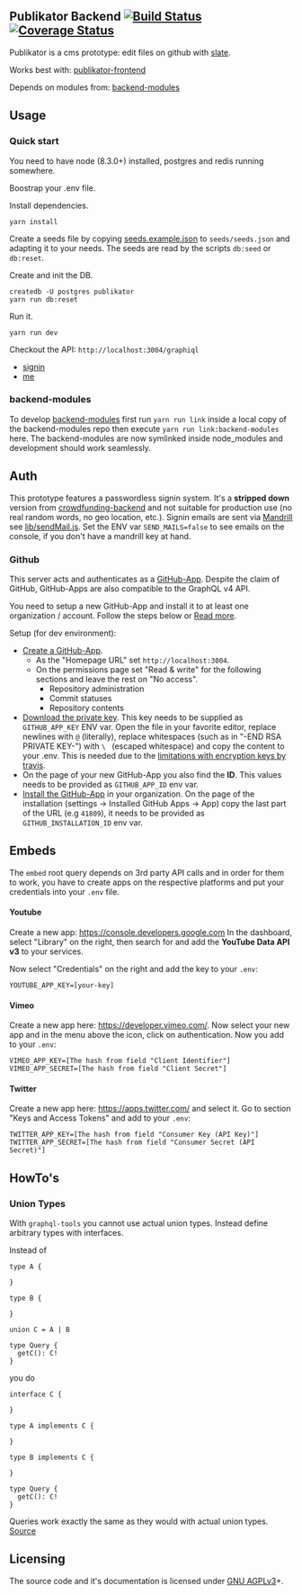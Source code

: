 Publikator Backend [![Build Status](https://travis-ci.org/orbiting/publikator-backend.svg?branch=master)](https://travis-ci.org/orbiting/publikator-backend) [![Coverage Status](https://coveralls.io/repos/github/orbiting/publikator-backend/badge.svg?branch=master)](https://coveralls.io/github/orbiting/publikator-backend?branch=master)
------------------

Publikator is a cms prototype: edit files on github with [slate](https://github.com/ianstormtaylor/slate).

Works best with: [publikator-frontend](https://github.com/orbiting/publikator-frontend)

Depends on modules from: [backend-modules](https://github.com/orbiting/backend-modules)

## Usage

### Quick start
You need to have node (8.3.0+) installed, postgres and redis running somewhere.

Boostrap your .env file.

Install dependencies.
```
yarn install
```

Create a seeds file by copying [seeds.example.json](https://github.com/orbiting/backend-modules/blob/master/packages/auth/seeds/seeds.example.json)
to `seeds/seeds.json` and adapting it to your needs. The seeds are read by the scripts `db:seed` or `db:reset`.

Create and init the DB.
```
createdb -U postgres publikator
yarn run db:reset
```

Run it.
```
yarn run dev
```

Checkout the API: `http://localhost:3004/graphiql`
- [signin](http://localhost:3004/graphiql?query=mutation%20%7BsignIn(email%3A%20%22patrick.recher%40project-r.construction%22)%20%7B%0A%20%20phrase%0A%7D%7D)
- [me](http://localhost:3004/graphiql?query=query%20%7Bme%20%7B%0A%20%20id%0A%20%20email%0A%7D%7D)

### backend-modules
To develop [backend-modules](https://github.com/orbiting/backend-modules) first run `yarn run link` inside a local copy of the backend-modules repo then execute `yarn run link:backend-modules` here. The backend-modules are now symlinked inside node_modules and development should work seamlessly.


## Auth
This prototype features a passwordless signin system. It's a **stripped down** version from [crowdfunding-backend](https://github.com/orbiting/crowdfunding-backend) and not suitable for production use (no real random words, no geo location, etc.). Signin emails are sent via [Mandrill](https://mandrillapp.com) see [lib/sendMail.js](lib/sendMail.js). Set the ENV var `SEND_MAILS=false` to see emails on the console, if you don't have a mandrill key at hand.

### Github
This server acts and authenticates as a [GitHub-App](https://developer.github.com/apps/building-integrations/setting-up-a-new-integration/about-integrations/#github-apps). Despite the claim of GitHub, GitHub-Apps are also compatible to the GraphQL v4 API.

You need to setup a new GitHub-App and install it to at least one organization / account. Follow the steps below or [Read more](https://developer.github.com/apps/building-integrations/setting-up-and-registering-github-apps/).

Setup (for dev environment):
- [Create a GitHub-App](https://developer.github.com/apps/building-integrations/setting-up-and-registering-github-apps/registering-github-apps/).
  - As the "Homepage URL" set `http://localhost:3004`.
  - On the permissions page set "Read & write" for the following sections and leave the rest on "No access".
    - Repository administration
    - Commit statuses
    - Repository contents
- [Download the private key](https://developer.github.com/apps/building-integrations/setting-up-and-registering-github-apps/registering-github-apps/#generating-a-private-key). This key needs to be supplied as `GITHUB_APP_KEY` ENV var. Open the file in your favorite editor, replace newlines with `@` (literally), replace whitespaces (such as in "-END RSA PRIVATE KEY-") with `\ ` (escaped whitespace) and copy the content to your .env. This is needed due to the [limitations with encryption keys by travis](https://docs.travis-ci.com/user/encryption-keys#Note-on-escaping-certain-symbols).
- On the page of your new GitHub-App you also find the **ID**. This values needs to be provided as `GITHUB_APP_ID` env var.
- [Install the GitHub-App](https://help.github.com/articles/installing-an-app-in-your-organization/) in your organization. On the page of the installation (settings -> Installed GitHub Apps -> App) copy the last part of the URL (e.g `41809`), it needs to be provided as `GITHUB_INSTALLATION_ID` env var.

## Embeds

The `embed` root query depends on 3rd party API calls and in order for them to work, you have to create apps on the respective platforms and put your credentials into your `.env` file.

#### Youtube

Create a new app: https://console.developers.google.com
In the dashboard, select "Library" on the right, then search for and add the **YouTube Data API v3** to your services.

Now select "Credentials" on the right and add the key to your `.env`:

```
YOUTUBE_APP_KEY=[your-key]
```

#### Vimeo

Create a new app here: https://developer.vimeo.com/.
Now select your new app and in the menu above the icon, click on authentication. Now you add to your `.env`:

```
VIMEO_APP_KEY=[The hash from field "Client Identifier"]
VIMEO_APP_SECRET=[The hash from field "Client Secret"]
```

#### Twitter

Create a new app here: https://apps.twitter.com/ and select it.
Go to section "Keys and Access Tokens" and add to your `.env`:

```
TWITTER_APP_KEY=[The hash from field "Consumer Key (API Key)"]
TWITTER_APP_SECRET=[The hash from field "Consumer Secret (API Secret)"]
```

## HowTo's

### Union Types

With `graphql-tools` you cannot use actual union types. Instead define arbitrary types with interfaces.

Instead of
```
type A {

}

type B {

}

union C = A | B

type Query {
  getC(): C!
}
```

you do

```
interface C {

}

type A implements C {

}

type B implements C {

}

type Query {
  getC(): C!
}
```

Queries work exactly the same as they would with actual union types.
[Source](https://www.apollographql.com/docs/graphql-tools/resolvers.html#Unions-and-interfaces)


## Licensing
The source code and it's documentation is licensed under [GNU AGPLv3](LICENSE)+.
